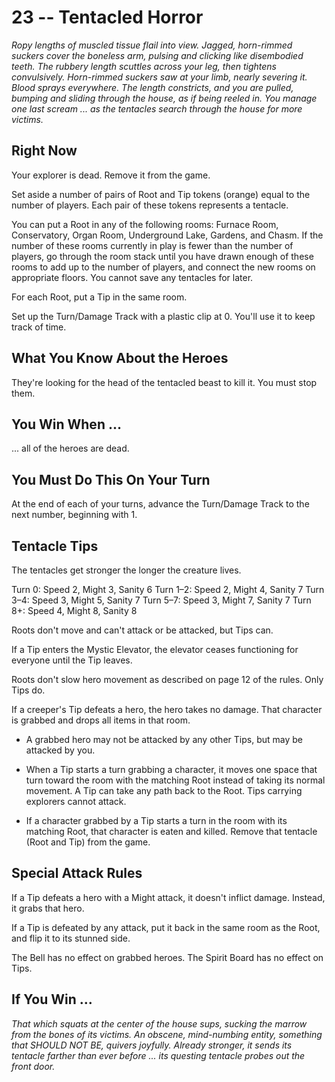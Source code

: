 # 23 -- Tentacled Horror

_Ropy lengths of muscled tissue flail into view. Jagged, horn-rimmed suckers cover the boneless arm, pulsing and clicking like disembodied teeth. The rubbery length scuttles across your leg, then tightens convulsively. Horn-rimmed suckers saw at your limb, nearly severing it. Blood sprays everywhere. The length constricts, and you are pulled, bumping and sliding through the house, as if being reeled in. You manage one last scream ... as the tentacles search through the house for more victims._

## Right Now

Your explorer is dead. Remove it from the game.

Set aside a number of pairs of Root and Tip tokens (orange) equal to the number of players. Each pair of these tokens represents a tentacle.

You can put a Root in any of the following rooms: Furnace Room, Conservatory, Organ Room, Underground Lake, Gardens, and Chasm. If the number of these rooms currently in play is fewer than the number of players, go through the room stack until you have drawn enough of these rooms to add up to the number of players, and connect the new rooms on appropriate floors. You cannot save any tentacles for later.

For each Root, put a Tip in the same room.

Set up the Turn/Damage Track with a plastic clip at 0. You'll use it to keep track of time.

## What You Know About the Heroes

They're looking for the head of the tentacled beast to kill it. You must stop them.

## You Win When ...

... all of the heroes are dead.

## You Must Do This On Your Turn

At the end of each of your turns, advance the Turn/Damage Track to the next number, beginning with 1.

## Tentacle Tips

The tentacles get stronger the longer the creature lives.

Turn 0: Speed 2, Might 3, Sanity 6
Turn 1–2: Speed 2, Might 4, Sanity 7
Turn 3–4: Speed 3, Might 5, Sanity 7
Turn 5–7: Speed 3, Might 7, Sanity 7
Turn 8+: Speed 4, Might 8, Sanity 8

Roots don't move and can't attack or be attacked, but Tips can.

If a Tip enters the Mystic Elevator, the elevator ceases functioning for everyone until the Tip leaves.

Roots don't slow hero movement as described on page 12 of the rules. Only Tips do.

If a creeper's Tip defeats a hero, the hero takes no damage. That character is grabbed and drops all items in that room.

- A grabbed hero may not be attacked by any other Tips, but may be attacked by you.

- When a Tip starts a turn grabbing a character, it moves one space that turn toward the room with the matching Root instead of taking its normal movement. A Tip can take any path back to the Root. Tips carrying explorers cannot attack.

- If a character grabbed by a Tip starts a turn in the room with its matching Root, that character is eaten and killed. Remove that tentacle (Root and Tip) from the game.

## Special Attack Rules

If a Tip defeats a hero with a Might attack, it doesn't inflict damage. Instead, it grabs that hero.

If a Tip is defeated by any attack, put it back in the same room as the Root, and flip it to its stunned side.

The Bell has no effect on grabbed heroes. The Spirit Board has no effect on Tips.

## If You Win ...

_That which squats at the center of the house sups, sucking the marrow from the bones of its victims. An obscene, mind-numbing entity, something that SHOULD NOT BE, quivers joyfully. Already stronger, it sends its tentacle farther than ever before ... its questing tentacle probes out the front door._